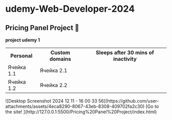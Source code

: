 # udemy-Web-Developer-2024
## Pricing Panel Project :blue_heart:
**project udemy 1** 
<table>
    <tr>
        <th>Personal</th>
        <th>Custom domains</th>
      <th>Sleeps after 30 mins of inactivity</th>
    </tr>
    <tr>
        <td>Ячейка 1.1</td>
        <td>Ячейка 2.1</td>
    </tr>
    <tr>
        <td>Ячейка 1.2</td>
        <td>Ячейка 2.2</td>
    </tr>
</table>
![Desktop Screenshot 2024 12 11 - 16 00 33 56](https://github.com/user-attachments/assets/4eca8290-8067-43eb-8308-409702fa2c30)
[Go to the site! ](http://127.0.0.1:5500/Pricing%20Panel%20Project/index.html)

